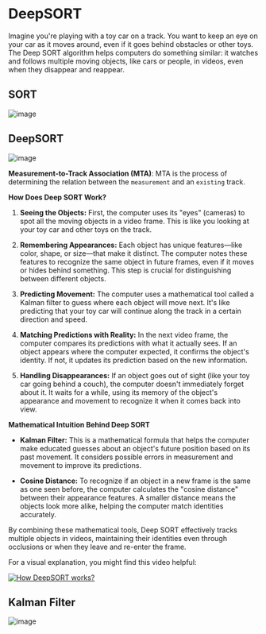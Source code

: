 # DeepSORT

Imagine you're playing with a toy car on a track. You want to keep an eye on your car as it moves around, even if it goes behind obstacles or other toys. The Deep SORT algorithm helps computers do something similar: it watches and follows multiple moving objects, like cars or people, in videos, even when they disappear and reappear.


## SORT

![image](https://github.com/user-attachments/assets/4bb77431-145a-4d55-b685-d997ce329d2f)

## DeepSORT
![image](https://github.com/user-attachments/assets/ee30bc04-21c9-42f3-a177-28d086997838)

**Measurement-to-Track Association (MTA)**: MTA is the process of determining the relation between the `measurement` and an `existing` track.

**How Does Deep SORT Work?**

1. **Seeing the Objects:** First, the computer uses its "eyes" (cameras) to spot all the moving objects in a video frame. This is like you looking at your toy car and other toys on the track.

2. **Remembering Appearances:** Each object has unique features—like color, shape, or size—that make it distinct. The computer notes these features to recognize the same object in future frames, even if it moves or hides behind something. This step is crucial for distinguishing between different objects.

3. **Predicting Movement:** The computer uses a mathematical tool called a Kalman filter to guess where each object will move next. It's like predicting that your toy car will continue along the track in a certain direction and speed.

4. **Matching Predictions with Reality:** In the next video frame, the computer compares its predictions with what it actually sees. If an object appears where the computer expected, it confirms the object's identity. If not, it updates its prediction based on the new information.

5. **Handling Disappearances:** If an object goes out of sight (like your toy car going behind a couch), the computer doesn't immediately forget about it. It waits for a while, using its memory of the object's appearance and movement to recognize it when it comes back into view.

**Mathematical Intuition Behind Deep SORT**

- **Kalman Filter:** This is a mathematical formula that helps the computer make educated guesses about an object's future position based on its past movement. It considers possible errors in measurement and movement to improve its predictions.

- **Cosine Distance:** To recognize if an object in a new frame is the same as one seen before, the computer calculates the "cosine distance" between their appearance features. A smaller distance means the objects look more alike, helping the computer match identities accurately.

By combining these mathematical tools, Deep SORT effectively tracks multiple objects in videos, maintaining their identities even through occlusions or when they leave and re-enter the frame.

For a visual explanation, you might find this video helpful:


[![How DeepSORT works?](https://img.youtube.com/vi/LbyqsoLJu5Q/0.jpg)](https://www.youtube.com/watch?v=LbyqsoLJu5Q)


## Kalman Filter

![image](https://github.com/user-attachments/assets/43994678-9b93-4b85-a498-71774dae0d31)

